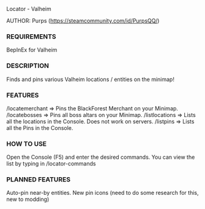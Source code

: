 Locator - Valheim

AUTHOR: Purps (https://steamcommunity.com/id/PurpsQQ/)

### REQUIREMENTS
BepInEx for Valheim

### DESCRIPTION
Finds and pins various Valheim locations / entities on the minimap!

### FEATURES
/locatemerchant => Pins the BlackForest Merchant on your Minimap.
/locatebosses => Pins all boss altars on your Minimap.
/listlocations => Lists all the locations in the Console. Does not work on servers.
/listpins => Lists all the Pins in the Console.

### HOW TO USE
Open the Console (F5) and enter the desired commands. 
You can view the list by typing in /locator-commands

### PLANNED FEATURES
Auto-pin near-by entities.
New pin icons (need to do some research for this, new to modding)
